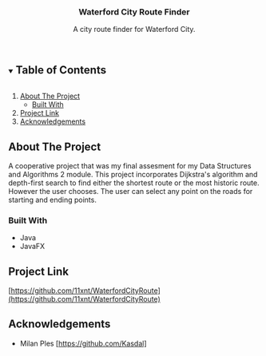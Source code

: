 

  <h3 align="center">Waterford City Route Finder</h3>

  <p align="center">
    A city route finder for Waterford City.
    <br />
    <br />
  </p>
</p>



<!-- TABLE OF CONTENTS -->
<details open="open">
  <summary><h2 style="display: inline-block">Table of Contents</h2></summary>
  <ol>
    <li>
      <a href="#about-the-project">About The Project</a>
      <ul>
        <li><a href="#built-with">Built With</a></li>
      </ul>
    </li>
    <li><a href="#projectlink">Project Link</a></li>
    <li><a href="#acknowledgements">Acknowledgements</a></li>
  </ol>
</details>



<!-- ABOUT THE PROJECT -->
## About The Project

A cooperative project that was my final assesment for my Data Structures and Algorithms 2 module. This project incorporates Dijkstra's algorithm and depth-first search to find either the shortest route or the most historic route. However the user chooses. The user can select any point on the roads for starting and ending points.


### Built With

* []() Java
* []() JavaFX

<!-- Project Link -->
## Project Link

[https://github.com/11xnt/WaterfordCityRoute](https://github.com/11xnt/WaterfordCityRoute)



<!-- ACKNOWLEDGEMENTS -->
## Acknowledgements

* []() Milan Ples [https://github.com/Kasdal]
